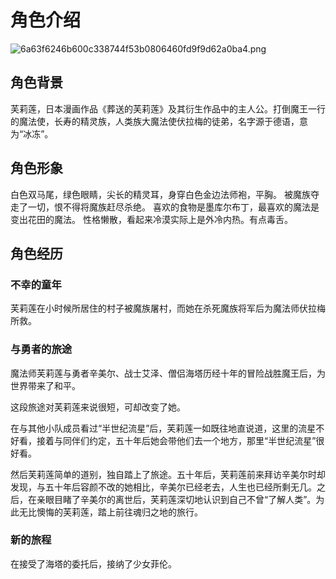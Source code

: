 # 角色介绍

![6a63f6246b600c338744f53b0806460fd9f9d62a0ba4.png](https://img2.imgtp.com/2024/03/14/HrdRbNBN.png)

## 角色背景

芙莉莲，日本漫画作品《葬送的芙莉莲》及其衍生作品中的主人公。打倒魔王一行的魔法使，长寿的精灵族，人类族大魔法使伏拉梅的徒弟，名字源于德语，意为“冰冻”。

## 角色形象

白色双马尾，绿色眼睛，尖长的精灵耳，身穿白色金边法师袍，平胸。
被魔族夺走了一切，恨不得将魔族赶尽杀绝。
喜欢的食物是墨库尔布丁，最喜欢的魔法是变出花田的魔法。
性格懒散，看起来冷漠实际上是外冷内热。有点毒舌。

## 角色经历

### 不幸的童年

芙莉莲在小时候所居住的村子被魔族屠村，而她在杀死魔族将军后为魔法师伏拉梅所救。

### 与勇者的旅途

魔法师芙莉莲与勇者辛美尔、战士艾泽、僧侣海塔历经十年的冒险战胜魔王后，为世界带来了和平。

这段旅途对芙莉莲来说很短，可却改变了她。

在与其他小队成员看过“半世纪流星”后，芙莉莲一如既往地直说道，这里的流星不好看，接着与同伴们约定，五十年后她会带他们去一个地方，那里“半世纪流星”很好看。

然后芙莉莲简单的道别，独自踏上了旅途。五十年后，芙莉莲前来拜访辛美尔时却发现，与五十年后容颜不改的她相比，辛美尔已经老去，人生也已经所剩无几。之后，在亲眼目睹了辛美尔的离世后，芙莉莲深切地认识到自己不曾“了解人类”。为此无比懊悔的芙莉莲，踏上前往魂归之地的旅行。

### 新的旅程

在接受了海塔的委托后，接纳了少女菲伦。